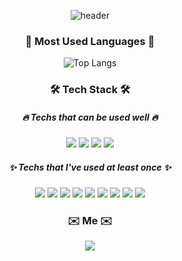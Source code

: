 <div align="center">
 
![header](https://capsule-render.vercel.app/api?type=waving&color=timeGradient&height=200&section=header&text=Anna%20Kim&fontSize=40&fontAlignY=40&desc=FrontEnd%20Developer&descSize=14&descAlignY=60&animation=fadeIn)

  <h3>🐥 Most Used Languages 🐥</h3>
 
  ![Top Langs](https://github-readme-stats.vercel.app/api/top-langs/?username=ppmyor&layout=compact&theme=react)

  <h3>🛠 Tech Stack 🛠</h3>

  <h5>🔥 Techs that can be used well 🔥</h5>
  <p>
      <img
          src="https://img.shields.io/badge/HTML5-E34F26?style=flat-square&logo=HTML5&logoColor=white"
          aria-label="HTML5"
      />
      <img
          src="https://img.shields.io/badge/CSS3-1572B6?style=flat-square&logo=CSS3&logoColor=white"
          aria-label="CSS3"
      />
      <img
          src="https://img.shields.io/badge/JavaScript-F7DF1E?style=flat-square&logo=JavaScript&logoColor=white"
          aria-label="JavaScript"
      />
      <img
          src="https://img.shields.io/badge/ReactJS-61DAFB?style=flat-square&logo=React&logoColor=white"
          aria-label="ReactJS"
      />
  </p>

  <h5>✨ Techs that I've used at least once ✨</h5>
  <p>
      <img
          src="https://img.shields.io/badge/GraphQL-E10098?style=flat-square&logo=GraphQL&logoColor=white"
          aria-label="GraphQL"
      />
      <img
          src="https://img.shields.io/badge/python-3776AB?style=flat-square&logo=Python&logoColor=white"
          aria-label="python"
      />
      <img
          src="https://img.shields.io/badge/Java-007396?style=flat-square&logo=Java&logoColor=white"
          aria-label="Java"
      />
      <img src="https://img.shields.io/badge/C-A8B9CC?style=flat-square&logo=C&logoColor=white" aria-label="C" />
      <img
          src="https://img.shields.io/badge/C++-00599C?style=flat-square&logo=C%2B%2B&logoColor=white"
          aria-label="C++"
      />
      <img
          src="https://img.shields.io/badge/Android-3DDC84?style=flat-square&logo=Android&logoColor=white"
          aria-label="Android"
      />
      <img
          src="https://img.shields.io/badge/MySQL-4479A1?style=flat-square&logo=MySQL&logoColor=white"
          aria-label="MySQL"
      />
      <img
          src="https://img.shields.io/badge/git-F05032?style=flat-square&logo=git&logoColor=white"
          aria-label="Git"
      />
      <img
          src="https://img.shields.io/badge/gitHub-181717?style=flat-square&logo=github&logoColor=white"
          aria-label="GitHub"
      />
  </p>

  <h3 aria-label="How to reach me">✉️ Me ✉️</h3>
  <p>
      <a href="mailto:yorocobe@gmail.com" aria-label="email link">
          <img
              src="https://img.shields.io/badge/Gmail-d14836?style=flat-square&logo=Gmail&logoColor=white&link=yorocobe@gmail.com"
          />
      </a>
  </p>
</div>
